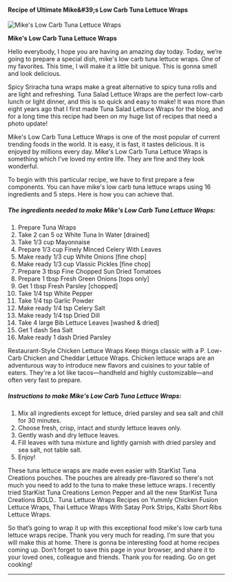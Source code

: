             

#### Recipe of Ultimate Mike&amp;#39;s Low Carb Tuna Lettuce Wraps

![Mike's Low Carb Tuna Lettuce Wraps](https://img-global.cpcdn.com/recipes/4598990674853888/751x532cq70/mikes-low-carb-tuna-lettuce-wraps-recipe-main-photo.jpg)

**Mike's Low Carb Tuna Lettuce Wraps**

Hello everybody, I hope you are having an amazing day today. Today, we’re going to prepare a special dish, mike's low carb tuna lettuce wraps. One of my favorites. This time, I will make it a little bit unique. This is gonna smell and look delicious.

Spicy Sriracha tuna wraps make a great alternative to spicy tuna rolls and are light and refreshing. Tuna Salad Lettuce Wraps are the perfect low-carb lunch or light dinner, and this is so quick and easy to make! It was more than eight years ago that I first made Tuna Salad Lettuce Wraps for the blog, and for a long time this recipe had been on my huge list of recipes that need a photo update!

Mike's Low Carb Tuna Lettuce Wraps is one of the most popular of current trending foods in the world. It is easy, it is fast, it tastes delicious. It is enjoyed by millions every day. Mike's Low Carb Tuna Lettuce Wraps is something which I’ve loved my entire life. They are fine and they look wonderful.

To begin with this particular recipe, we have to first prepare a few components. You can have mike's low carb tuna lettuce wraps using 16 ingredients and 5 steps. Here is how you can achieve that.

##### The ingredients needed to make Mike's Low Carb Tuna Lettuce Wraps:

1.  Prepare Tuna Wraps
2.  Take 2 can 5 oz White Tuna In Water \[drained\]
3.  Take 1/3 cup Mayonnaise
4.  Prepare 1/3 cup Finely Minced Celery With Leaves
5.  Make ready 1/3 cup White Onions \[fine chop\]
6.  Make ready 1/3 cup Vlassic Pickles \[fine chop\]
7.  Prepare 3 tbsp Fine Chopped Sun Dried Tomatoes
8.  Prepare 1 tbsp Fresh Green Onions \[tops only\]
9.  Get 1 tbsp Fresh Parsley \[chopped\]
10.  Take 1/4 tsp White Pepper
11.  Take 1/4 tsp Garlic Powder
12.  Make ready 1/4 tsp Celery Salt
13.  Make ready 1/4 tsp Dried Dill
14.  Take 4 large Bib Lettuce Leaves \[washed & dried\]
15.  Get 1 dash Sea Salt
16.  Make ready 1 dash Dried Parsley

Restaurant-Style Chicken Lettuce Wraps Keep things classic with a P. Low-Carb Chicken and Cheddar Lettuce Wraps. Chicken lettuce wraps are an adventurous way to introduce new flavors and cuisines to your table of eaters. They're a lot like tacos—handheld and highly customizable—and often very fast to prepare.

##### Instructions to make Mike's Low Carb Tuna Lettuce Wraps:

1.  Mix all ingredients except for lettuce, dried parsley and sea salt and chill for 30 minutes.
2.  Choose fresh, crisp, intact and sturdy lettuce leaves only.
3.  Gently wash and dry lettuce leaves.
4.  Fill leaves with tuna mixture and lightly garnish with dried parsley and sea salt, not table salt.
5.  Enjoy!

These tuna lettuce wraps are made even easier with StarKist Tuna Creations pouches. The pouches are already pre-flavored so there's not much you need to add to the tuna to make these lettuce wraps. I recently tried StarKist Tuna Creations Lemon Pepper and all the new StarKist Tuna Creations BOLD.. Tuna Lettuce Wraps Recipes on Yummly Chicken Fusion Lettuce Wraps, Thai Lettuce Wraps With Satay Pork Strips, Kalbi Short Ribs Lettuce Wraps.

So that’s going to wrap it up with this exceptional food mike's low carb tuna lettuce wraps recipe. Thank you very much for reading. I’m sure that you will make this at home. There is gonna be interesting food at home recipes coming up. Don’t forget to save this page in your browser, and share it to your loved ones, colleague and friends. Thank you for reading. Go on get cooking!

* * *